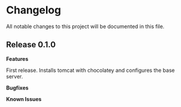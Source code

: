 # Changelog

All notable changes to this project will be documented in this file.

## Release 0.1.0

**Features**

First release.  Installs tomcat with chocolatey and configures the base server.

**Bugfixes**

**Known Issues**
